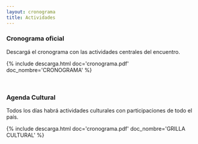```yaml
---
layout: cronograma
title: Actividades
---
```

### Cronograma oficial 

Descargá el cronograma con las actividades centrales del encuentro.

{% include descarga.html doc='cronograma.pdf' doc_nombre='CRONOGRAMA' %}

<br/>

### Agenda Cultural

Todos los días habrá actividades culturales con participaciones de todo el país.

{% include descarga.html doc='cronograma.pdf' doc_nombre='GRILLA CULTURAL' %}

